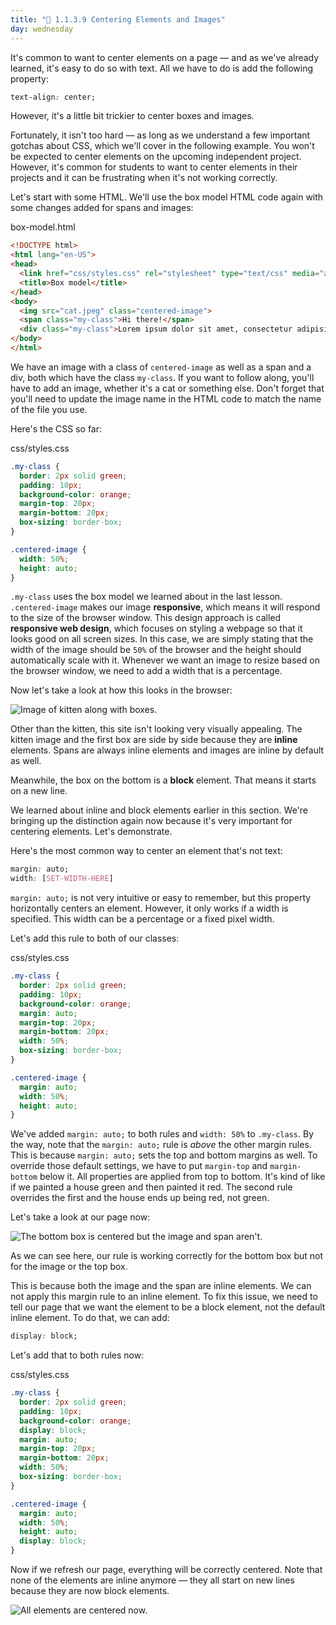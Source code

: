 ```yaml
---
title: "📓 1.1.3.9 Centering Elements and Images"
day: wednesday
---
```


It's common to want to center elements on a page — and as we've already learned, it's easy to do so with text. All we have to do is add the following property:

```css
text-align: center;
```

However, it's a little bit trickier to center boxes and images. 

Fortunately, it isn't too hard — as long as we understand a few important gotchas about CSS, which we'll cover in the following example. You won't be expected to center elements on the upcoming independent project. However, it's common for students to want to center elements in their projects and it can be frustrating when it's not working correctly.

Let's start with some HTML. We'll use the box model HTML code again with some changes added for spans and images:

<div class="filename">box-model.html</div>

```html
<!DOCTYPE html>
<html lang="en-US">
<head>
  <link href="css/styles.css" rel="stylesheet" type="text/css" media="all">
  <title>Box model</title>
</head>
<body>
  <img src="cat.jpeg" class="centered-image">
  <span class="my-class">Hi there!</span>
  <div class="my-class">Lorem ipsum dolor sit amet, consectetur adipisicing elit, sed do eiusmod tempor incididunt ut labore et dolore magna aliqua. Ut enim ad minim veniam, quis nostrud exercitation ullamco laboris nisi ut aliquip ex ea commodo consequat. Duis aute irure dolor in reprehenderit in voluptate velit esse cillum dolore eu fugiat nulla pariatur. Excepteur sint occaecat cupidatat non proident, sunt in culpa qui officia deserunt mollit anim id est laborum. Ut enim ad minim veniam, quis nostrud exercitation ullamco laboris nisi ut aliquip ex ea commodo consequat. Duis aute irure dolor in reprehenderit in voluptate velit esse cillum dolore eu fugiat nulla pariatur.</div>
</body>
</html>
```

We have an image with a class of `centered-image` as well as a span and a div, both which have the class `my-class`. If you want to follow along, you'll have to add an image, whether it's a cat or something else. Don't forget that you'll need to update the image name in the HTML code to match the name of the file you use.

Here's the CSS so far:

<div class="filename">css/styles.css</div>

```css
.my-class {
  border: 2px solid green;
  padding: 10px;
  background-color: orange;
  margin-top: 20px;
  margin-bottom: 20px;
  box-sizing: border-box;
}

.centered-image {
  width: 50%;
  height: auto;
}
```

`.my-class` uses the box model we learned about in the last lesson. `.centered-image` makes our image **responsive**, which means it will respond to the size of the browser window. This design approach is called **responsive web design**, which focuses on styling a webpage so that it looks good on all screen sizes. In this case, we are simply stating that the width of the image should be `50%` of the browser and the height should automatically scale with it. Whenever we want an image to resize based on the browser window, we need to add a width that is a percentage.

Now let's take a look at how this looks in the browser:

![Image of kitten along with boxes.](https://learnhowtoprogram.s3.us-west-2.amazonaws.com/INTRO/week1-html-css/Week-1-2020-images/non-centered-elements.png)

Other than the kitten, this site isn't looking very visually appealing. The kitten image and the first box are side by side because they are **inline** elements. Spans are always inline elements and images are inline by default as well.

Meanwhile, the box on the bottom is a **block** element. That means it starts on a new line.

We learned about inline and block elements earlier in this section. We're bringing up the distinction again now because it's very important for centering elements. Let's demonstrate.

Here's the most common way to center an element that's not text:

```css
margin: auto;
width: [SET-WIDTH-HERE]
```

`margin: auto;` is not very intuitive or easy to remember, but this property horizontally centers an element. However, it only works if a width is specified. This width can be a percentage or a fixed pixel width.

Let's add this rule to both of our classes:

<div class="filename">css/styles.css</div>

```css
.my-class {
  border: 2px solid green;
  padding: 10px;
  background-color: orange;
  margin: auto;
  margin-top: 20px;
  margin-bottom: 20px;
  width: 50%;
  box-sizing: border-box;
}

.centered-image {
  margin: auto;
  width: 50%;
  height: auto;
}
```

We've added `margin: auto;` to both rules and `width: 50%` to `.my-class`. By the way, note that the `margin: auto;` rule is _above_ the other margin rules. This is because `margin: auto;` sets the top and bottom margins as well. To override those default settings, we have to put `margin-top` and `margin-bottom` below it. All properties are applied from top to bottom. It's kind of like if we painted a house green and then painted it red. The second rule overrides the first and the house ends up being red, not green.

Let's take a look at our page now:

![The bottom box is centered but the image and span aren't.](https://learnhowtoprogram.s3.us-west-2.amazonaws.com/INTRO/week1-html-css/Week-1-2020-images/bottom-box-centered.png)

As we can see here, our rule is working correctly for the bottom box but not for the image or the top box.

This is because both the image and the span are inline elements. We can not apply this margin rule to an inline element. To fix this issue, we need to tell our page that we want the element to be a block element, not the default inline element. To do that, we can add:

```css
display: block;
```

Let's add that to both rules now:

<div class="filename">css/styles.css</div>

```css
.my-class {
  border: 2px solid green;
  padding: 10px;
  background-color: orange;
  display: block;
  margin: auto;
  margin-top: 20px;
  margin-bottom: 20px;
  width: 50%;
  box-sizing: border-box;
}

.centered-image {
  margin: auto;
  width: 50%;
  height: auto;
  display: block;
}
```

Now if we refresh our page, everything will be correctly centered. Note that none of the elements are inline anymore — they all start on new lines because they are now block elements.

![All elements are centered now.](https://learnhowtoprogram.s3.us-west-2.amazonaws.com/INTRO/week1-html-css/Week-1-2020-images/centered-elements.png)

